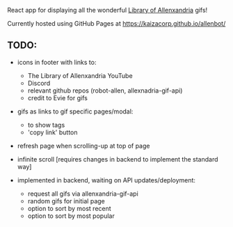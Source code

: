 React app for displaying all the wonderful [Library of Allenxandria](https://www.youtube.com/@TheLibraryofAllenxandria) gifs!

Currently hosted using GitHub Pages at https://kaizacorp.github.io/allenbot/

## TODO:

- icons in footer with links to:
    + The Library of Allenxandria YouTube
    + Discord
    + relevant github repos (robot-allen, allexnadria-gif-api)
    + credit to Evie for gifs


- gifs as links to gif specific pages/modal:
    + to show tags
    + 'copy link' button

- refresh page when scrolling-up at top of page
- infinite scroll [requires changes in backend to implement the standard way]

- implemented in backend, waiting on API updates/deployment:

    + request all gifs via allenxandria-gif-api 
    + random gifs for initial page 
    + option to sort by most recent 
    + option to sort by most popular 



